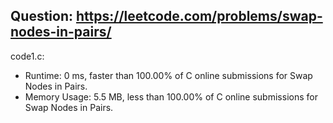 ## Question: https://leetcode.com/problems/swap-nodes-in-pairs/

code1.c:
* Runtime: 0 ms, faster than 100.00% of C online submissions for Swap Nodes in Pairs.
* Memory Usage: 5.5 MB, less than 100.00% of C online submissions for Swap Nodes in Pairs.